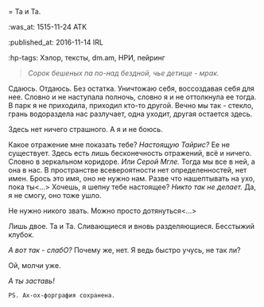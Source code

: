 = Та и Та.

:was_at: 1515-11-24 ATK

:published_at: 2016-11-14 IRL 

:hp-tags: Хэлор, тексты, dm.am, НРИ, пейринг

> *Сорок бешеных па по-над бездной, чье детище - мрак.*

Сдаюсь. 
Отдаюсь. 
Без остатка.
Уничтожаю себя, воссоздавая себя для нее. Словно и не наступала полночь, словно я и не оттолкнула ее тогда. В парк я не приходила, приходил кто-то другой. Вечно мы так - стекло, грань водораздела нас разлучает, одна уходит, другая остается здесь.

Здесь нет ничего страшного.
А я и не боюсь.

Какое отражение мне показать тебе? *Настоящую Тайрис?* Ее не существует. Здесь есть лишь бесконечность отражений, всё и ничего. Словно в зеркальном коридоре.
*Или Серой Мгле.*
Тогда мы все в ней, а она в нас. В пространстве всевероятности нет определенностей, нет имен. Брось это имя, оно не нужно нам. Разве что нашептывать на ухо, пока ты<...>
Хочешь, я шепну тебе настоящее? *Никто так не делает.* Да, я не смогу, оно тоже ушло.

Не нужно никого звать. Можно просто дотянуться<...>

Лишь двое. Та и Та. Сливающиеся и вновь разделяющиеся.
Бесстыжий клубок.

*А вот так - слабО?* Почему же, нет. Я ведь быстро учусь, не так ли?

Ой, молчи уже.

_А ты заставь!_

    PS. Ах-ох-форграфия сохранена.
